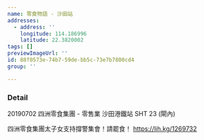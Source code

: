 ```yaml
---
name: 零食物語 - 沙田站
addresses:
  - address: ''
    longitude: 114.186996
    latitude: 22.3820002
tags: []
previewImageUrl: ''
id: 88f0573e-74b7-59de-bb5c-73e7b7800cd4
group: ''

---
```

### Detail
20190702
四洲零食集團 - 零售業
沙田港鐵站 SHT 23 (閘內)

四洲零食集團太子女支持撐警集會！請罷食！
https://lih.kg/1269732

